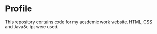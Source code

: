 # Profile

This repository contains code for my academic work website. HTML, CSS and JavaScript were used. 
